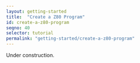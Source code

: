 ```yaml
---
layout: getting-started
title:  "Create a Z80 Program"
id: create-a-z80-program
seqno: 40
selector: tutorial
permalink: "getting-started/create-a-z80-program"
---
```


Under construction.
